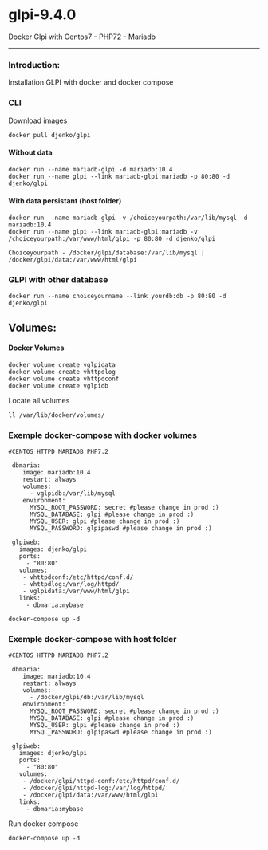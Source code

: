 # glpi-9.4.0
Docker Glpi with Centos7 - PHP72 - Mariadb

---

### Introduction:

Installation GLPI with docker and docker compose

### CLI

Download images

```
docker pull djenko/glpi
```
#### Without data
```
docker run --name mariadb-glpi -d mariadb:10.4
docker run --name glpi --link mariadb-glpi:mariadb -p 80:80 -d djenko/glpi
```
#### With data persistant (host folder)
```
docker run --name mariadb-glpi -v /choiceyourpath:/var/lib/mysql -d mariadb:10.4
docker run --name glpi --link mariadb-glpi:mariadb -v /choiceyourpath:/var/www/html/glpi -p 80:80 -d djenko/glpi

Choiceyourpath - /docker/glpi/database:/var/lib/mysql | /docker/glpi/data:/var/www/html/glpi
```

### GLPI with other database
```
docker run --name choiceyourname --link yourdb:db -p 80:80 -d djenko/glpi
```
## Volumes:

#### Docker Volumes

```
docker volume create vglpidata
docker volume create vhttpdlog
docker volume create vhttpdconf
docker volume create vglpidb
```
Locate all volumes
```
ll /var/lib/docker/volumes/
```

### Exemple docker-compose with docker volumes

```
#CENTOS HTTPD MARIADB PHP7.2

 dbmaria:
    image: mariadb:10.4
    restart: always
    volumes:
      - vglpidb:/var/lib/mysql
    environment:
      MYSQL_ROOT_PASSWORD: secret #please change in prod :)
      MYSQL_DATABASE: glpi #please change in prod :)
      MYSQL_USER: glpi #please change in prod :)
      MYSQL_PASSWORD: glpipaswd #please change in prod :)

 glpiweb:
   images: djenko/glpi
   ports:
     - "80:80"
   volumes:
    - vhttpdconf:/etc/httpd/conf.d/
    - vhttpdlog:/var/log/httpd/
    - vglpidata:/var/www/html/glpi
   links:
     - dbmaria:mybase
```

```
docker-compose up -d
```


### Exemple docker-compose with host folder

```
#CENTOS HTTPD MARIADB PHP7.2

 dbmaria:
    image: mariadb:10.4
    restart: always
    volumes:
      - /docker/glpi/db:/var/lib/mysql
    environment:
      MYSQL_ROOT_PASSWORD: secret #please change in prod :)
      MYSQL_DATABASE: glpi #please change in prod :)
      MYSQL_USER: glpi #please change in prod :)
      MYSQL_PASSWORD: glpipaswd #please change in prod :)

 glpiweb:
   images: djenko/glpi
   ports:
     - "80:80"
   volumes:
    - /docker/glpi/httpd-conf:/etc/httpd/conf.d/
    - /docker/glpi/httpd-log:/var/log/httpd/
    - /docker/glpi/data:/var/www/html/glpi
   links:
     - dbmaria:mybase
```
Run docker compose

```
docker-compose up -d
```

